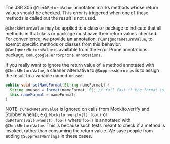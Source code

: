 The JSR 305 `@CheckReturnValue` annotation marks methods whose return values
should be checked.  This error is triggered when one of these methods is called
but the result is not used.

`@CheckReturnValue` may be applied to a class or package to indicate that all
methods in that class or package must have their return values checked.  For
convenience, we provide an annotation, `@CanIgnoreReturnValue`, to exempt
specific methods or classes from this behavior.  `@CanIgnoreReturnValue` is
available from the Error Prone annotations package,
`com.google.errorprone.annotations`.

If you really want to ignore the return value of a method annotated with
`@CheckReturnValue`, a cleaner alternative to `@SuppressWarnings` is to assign
the result to a variable named `unused`:

```java
public void setNameFormat(String nameFormat) {
  String unused = format(nameFormat, 0); // fail fast if the format is bad or null
  this.nameFormat = nameFormat;
}
```

NOTE: `@CheckReturnValue` is ignored on calls from Mockito.verify and
Stubber.when(), e.g. `Mockito.verify(t).foo()` or `doReturn(val).when(t).foo()`
where `foo()` is annotated with `@CheckReturnValue`. This is because such tests
meant to check if a method is invoked, rather than consuming the return value.
We save people from adding `@SuppressWarnings` in these cases.

